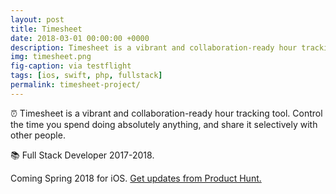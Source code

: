 ```yaml
---
layout: post
title: Timesheet
date: 2018-03-01 00:00:00 +0000
description: Timesheet is a vibrant and collaboration-ready hour tracking tool. Control the time you spend doing absolutely anything, and share it selectively with other people.
img: timesheet.png
fig-caption: via testflight
tags: [ios, swift, php, fullstack]
permalink: timesheet-project/
---
```


⏰ Timesheet is a vibrant and collaboration-ready hour tracking tool. Control the time you spend doing absolutely anything, and share it selectively with other people.

📚 Full Stack Developer 2017-2018.

<i class="fa fa-apple" aria-hidden="true"></i> Coming Spring 2018 for iOS. <a href="https://www.producthunt.com/upcoming/timesheet">Get updates from Product Hunt.</a>